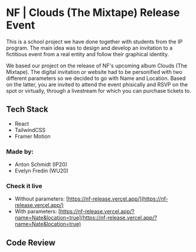 # NF | Clouds (The Mixtape) Release Event

This is a school project we have done together with students from the IP program. The main idea was to design and develop an invitation to a fictitious event from a real entity and follow their graphical identity.

We based our project on the release of NF's upcoming album Clouds (The Mixtape). The digital invitation or website had to be personified with two different parameters so we decided to go with Name and Location. Based on the latter, you are invited to attend the event phisically and RSVP on the spot or virtually, through a livestream for which you can purchase tickets to.

## Tech Stack
* React
* TailwindCSS
* Framer Motion

### Made by:
* Anton Schmidt (IP20)
* Evelyn Fredin (WU20)

### Check it live
* Without parameters: [https://nf-release.vercel.app/](https://nf-release.vercel.app/)
* With parameters: [https://nf-release.vercel.app/?name=Nate&location=true](https://nf-release.vercel.app/?name=Nate&location=true)

## Code Review
